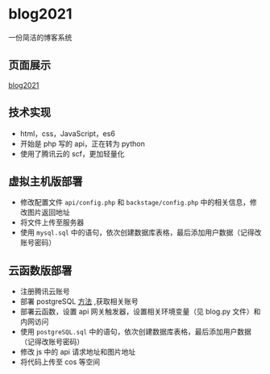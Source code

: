 # blog2021

一份简洁的博客系统

## 页面展示

[blog2021](https://blog2021.aecra.cn/)

## 技术实现

- html，css，JavaScript，es6
- 开始是 php 写的 api，正在转为 python
- 使用了腾讯云的 scf，更加轻量化

## 虚拟主机版部署

- 修改配置文件 `api/config.php` 和 `backstage/config.php` 中的相关信息，修改图片返回地址
- 将文件上传至服务器
- 使用 `mysql.sql` 中的语句，依次创建数据库表格，最后添加用户数据（记得改账号密码）

## 云函数版部署

- 注册腾讯云账号
- 部署 postgreSQL [方法](https://cloud.tencent.com/document/product/409/42844) ,获取相关账号
- 部署云函数，设置 api 网关触发器，设置相关环境变量（见 blog.py 文件）和内网访问
- 使用 `postgreSQL.sql` 中的语句，依次创建数据库表格，最后添加用户数据（记得改账号密码）
- 修改 js 中的 api 请求地址和图片地址
- 将代码上传至 cos 等空间
